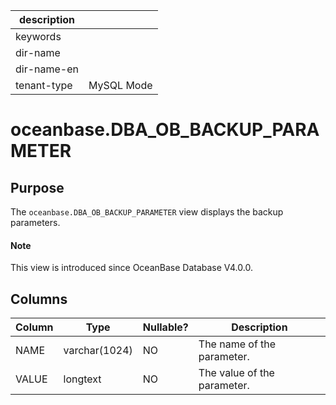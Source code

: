 | description ||
|---|---|
| keywords ||
| dir-name ||
| dir-name-en ||
| tenant-type | MySQL Mode |

# oceanbase.DBA_OB_BACKUP_PARAMETER

## Purpose

The `oceanbase.DBA_OB_BACKUP_PARAMETER` view displays the backup parameters.

<main id="notice" type='explain'>
  <h4>Note</h4>
  <p>This view is introduced since OceanBase Database V4.0.0. </p>
</main>

## Columns

| Column | Type | Nullable? | Description |
| --- | --- | --- | --- |
| NAME | varchar(1024) | NO | The name of the parameter. |
| VALUE | longtext | NO | The value of the parameter. |
